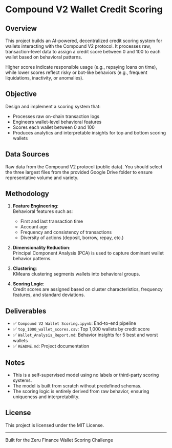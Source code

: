 
# Compound V2 Wallet Credit Scoring

## Overview

This project builds an AI-powered, decentralized credit scoring system for wallets interacting with the Compound V2 protocol. It processes raw, transaction-level data to assign a credit score between 0 and 100 to each wallet based on behavioral patterns.

Higher scores indicate responsible usage (e.g., repaying loans on time), while lower scores reflect risky or bot-like behaviors (e.g., frequent liquidations, inactivity, or anomalies).

## Objective

Design and implement a scoring system that:
- Processes raw on-chain transaction logs
- Engineers wallet-level behavioral features
- Scores each wallet between 0 and 100
- Produces analytics and interpretable insights for top and bottom scoring wallets

## Data Sources

Raw data from the Compound V2 protocol (public data).
You should select the three largest files from the provided Google Drive folder to ensure representative volume and variety.

## Methodology

1. **Feature Engineering**:  
   Behavioral features such as:
   - First and last transaction time
   - Account age
   - Frequency and consistency of transactions
   - Diversity of actions (deposit, borrow, repay, etc.)

2. **Dimensionality Reduction**:  
   Principal Component Analysis (PCA) is used to capture dominant wallet behavior patterns.

3. **Clustering**:  
   KMeans clustering segments wallets into behavioral groups.

4. **Scoring Logic**:  
   Credit scores are assigned based on cluster characteristics, frequency features, and standard deviations.

## Deliverables

- ✅ `Compound V2 Wallet Scoring.ipynb`: End-to-end pipeline
- ✅ `top_1000_wallet_scores.csv`: Top 1,000 wallets by credit score
- ✅ `Wallet_Analysis_Report.md`: Behavior insights for 5 best and worst wallets
- ✅ `README.md`: Project documentation


## Notes

- This is a self-supervised model using no labels or third-party scoring systems.
- The model is built from scratch without predefined schemas.
- The scoring logic is entirely derived from raw behavior, ensuring uniqueness and interpretability.

## License

This project is licensed under the MIT License.

---

Built for the Zeru Finance Wallet Scoring Challenge
